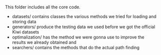 This folder includes all the core code.

 + datasets/ contains classes the various methods we 
   tried for loading and storing data
 + generators/ produce the testing data we used
   before we got the official Kiwi datasets
 + optimalization/ has the method we were gonna
    use to improve the results we already
    obtained and
 + searchers/ contains the methods that do the 
    actual path finding
